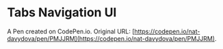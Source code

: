 # Tabs Navigation UI

A Pen created on CodePen.io. Original URL: [https://codepen.io/nat-davydova/pen/PMJJRM](https://codepen.io/nat-davydova/pen/PMJJRM).


